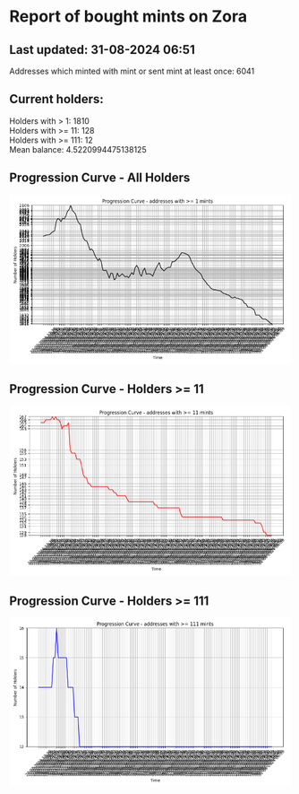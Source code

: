 # Report of bought mints on Zora
## Last updated: 31-08-2024 06:51
Addresses which minted with mint or sent mint at least once: 6041

## Current holders:
Holders with > 1: 1810  
Holders with >= 11: 128  
Holders with >= 111: 12  
Mean balance: 4.5220994475138125  

## Progression Curve - All Holders
![addresses with >= 1 mint](progression_curve_all.png)
## Progression Curve - Holders >= 11
![addresses with >= 11 mints](progression_curve_gt_11.png)
## Progression Curve - Holders >= 111
![addresses with >= 111 mints](progression_curve_gt_111.png)
